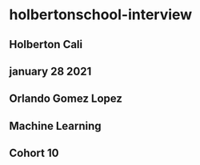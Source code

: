 # holbertonschool-interview

## Holberton Cali

## january 28 2021

## Orlando Gomez Lopez

## Machine Learning

## Cohort 10
